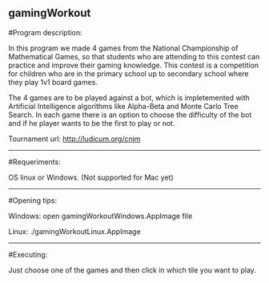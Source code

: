 ## gamingWorkout

#Program description:

In this program we made 4 games from the National Championship of Mathematical Games, so that students who are attending to this contest can practice and improve their gaming knowledge. This contest is a competition for children who are in the primary school up to secondary school where they play 1v1 board games.
	
The 4 games are to be played against a bot, which is impletemented with Artificial Intelligence algorithms like Alpha-Beta and Monte Carlo Tree Search. In each game there is an option to choose the difficulty of the bot and if he player wants to be the first to play or not.

Tournament url: <http://ludicum.org/cnjm>
        
-------------------------------------------

#Requeriments:

OS linux or Windows. (Not supported for Mac yet)

-------------------------------------------

#Opening tips:

Windows: open gamingWorkoutWindows.AppImage file

Linux: ./gamingWorkoutLinux.AppImage
        
-------------------------------------------

#Executing:

Just choose one of the games and then click in which tile you want to play.

